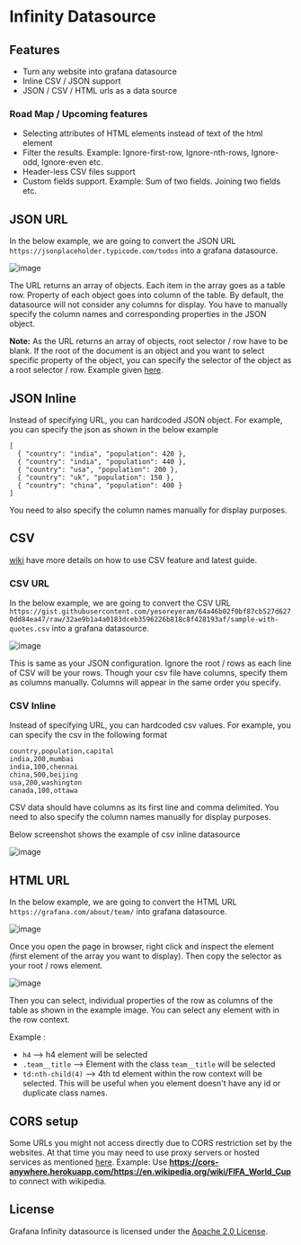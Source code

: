 # Infinity Datasource

## Features

* Turn any website into grafana datasource
* Inline CSV / JSON support
* JSON / CSV / HTML urls as a data source

### Road Map / Upcoming features

* Selecting attributes of HTML elements instead of text of the html element
* Filter the results. Example: Ignore-first-row, Ignore-nth-rows, Ignore-odd, Ignore-even etc.
* Header-less CSV files support
* Custom fields support. Example: Sum of two fields. Joining two fields etc.

## JSON URL

In the below example, we are going to convert the JSON URL `https://jsonplaceholder.typicode.com/todos` into a grafana datasource.

![image](https://user-images.githubusercontent.com/153843/92381992-bf020d00-f103-11ea-936d-94f903faa5e6.png)

The URL returns an array of objects. Each item in the array goes as a table row. Property of each object goes into column of the table. By default, the datasource will not consider any columns for display. You have to manually specify the column names and corresponding properties in the JSON object.

**Note:** As the URL returns an array of objects, root selector / row have to be blank. If the root of the document is an object and you want to select specific property of the object, you can specify the selector of the object as a root selector / row. Example given [here](https://github.com/yesoreyeram/grafana-infinity-datasource/issues/1#issue-694996991).

## JSON Inline

Instead of specifying URL, you can hardcoded JSON object. For example, you can specify the json as shown in the below example

```
[
  { "country": "india", "population": 420 },
  { "country": "india", "population": 440 },
  { "country": "usa", "population": 200 },
  { "country": "uk", "population": 150 },
  { "country": "china", "population": 400 }
]
```

You need to also specify the column names manually for display purposes. 

## CSV

[wiki](https://yesoreyeram.github.io/grafana-infinity-datasource/wiki/csv.html) have more details on how to use CSV feature and latest guide.

### CSV URL

In the below example, we are going to convert the CSV URL `https://gist.githubusercontent.com/yesoreyeram/64a46b02f0bf87cb527d6270dd84ea47/raw/32ae9b1a4a0183dceb3596226b818c8f428193af/sample-with-quotes.csv` into a grafana datasource.

![image](https://user-images.githubusercontent.com/153843/92382040-d8a35480-f103-11ea-8ff8-48c7ca211062.png)

This is same as your JSON configuration. Ignore the root / rows as each line of CSV will be your rows. Though your csv file have columns, specify them as columns manually. Columns will appear in the same order you specify.

### CSV Inline

Instead of specifying URL, you can hardcoded csv values. For example, you can specify the csv in the following format

```
country,population,capital
india,200,mumbai
india,100,chennai
china,500,beijing
usa,200,washington
canada,100,ottawa
```

CSV data should have columns as its first line and comma delimited. You need to also specify the column names manually for display purposes. 

Below screenshot shows the example of csv inline datasource

![image](https://user-images.githubusercontent.com/153843/92571108-9e0ff800-f27a-11ea-9fe9-9f9dcbd7125a.png)

## HTML URL

In the below example, we are going to convert the HTML URL `https://grafana.com/about/team/` into grafana datasource.

![image](https://user-images.githubusercontent.com/153843/92382094-f4a6f600-f103-11ea-8035-e1bbd9157629.png)

Once you open the page in browser, right click and inspect the element (first element of the array you want to display). Then copy the selector as your root / rows element. 

![image](https://user-images.githubusercontent.com/153843/92396876-ac94cd00-f11d-11ea-850d-f1754f980fc7.png)

Then you can select, individual properties of the row as columns of the table as shown in the example image. You can select any element with in the row context.

Example :

- `h4` --> h4 element will be selected
- `.team__title` --> Element with the class `team__title` will be selected
- `td:nth-child(4)` --> 4th td element within the row context will be selected. This will be useful when you element doesn't have any id or duplicate class names. 

## CORS setup

Some URLs you might not access directly due to CORS restriction set by the websites. At that time you may need to use proxy servers or hosted services as mentioned [here](https://stackoverflow.com/a/32167044/1576253). Example: Use **https://cors-anywhere.herokuapp.com/https://en.wikipedia.org/wiki/FIFA_World_Cup** to connect with wikipedia.


## License

Grafana Infinity datasource is licensed under the [Apache 2.0 License](https://github.com/yesoreyeram/grafana-infinity-datasource/blob/master/LICENSE).
